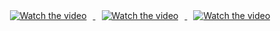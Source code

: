 <div style="text-align: center;">
  <a href="https://www.youtube.com/watch?v=gaAwY7scFp4" target="_blank">
    <img src="https://img.youtube.com/vi/gaAwY7scFp4/0.jpg" alt="Watch the video" style="margin: 0 10px 20px 10px;">
  </a>

  <a href="https://www.youtube.com/watch?v=wD4OQ3D2_q8" target="_blank">
    <img src="https://img.youtube.com/vi/wD4OQ3D2_q8/0.jpg" alt="Watch the video" style="margin: 0 10px 20px 10px;">
  </a>

  <a href="https://www.youtube.com/watch?v=z6PczAD-RSs" target="_blank">
    <img src="https://img.youtube.com/vi/z6PczAD-RSs/0.jpg" alt="Watch the video" style="margin: 0 10px 20px 10px;">
  </a>
</div>
